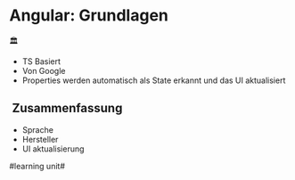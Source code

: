 # Angular: Grundlagen
🏛️
- TS Basiert
- Von Google
- Properties werden automatisch als State erkannt und das UI aktualisiert

##  Zusammenfassung
- Sprache
- Hersteller
- UI aktualisierung

#learning unit#